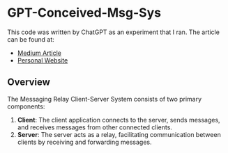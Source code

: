# GPT-Conceived-Msg-Sys

This code was written by ChatGPT as an experiment that I ran. The article can be found at:
- [Medium Article](https://medium.com/@bharath.gajjala8/exploring-the-potential-of-chat-gpt-a-journey-into-prototyping-a-distributed-system-58839b9794d5)
- [Personal Website](https://bgajjala.dev/posts/chatgpt-message-client/)

## Overview

The Messaging Relay Client-Server System consists of two primary components:
1. **Client**: The client application connects to the server, sends messages, and receives messages from other connected clients.
2. **Server**: The server acts as a relay, facilitating communication between clients by receiving and forwarding messages.

